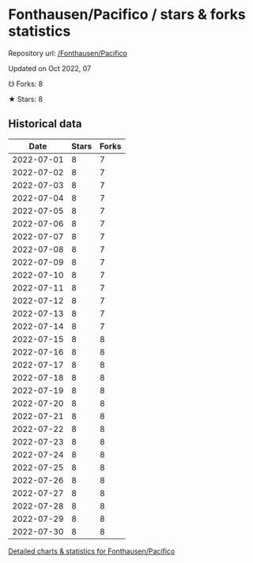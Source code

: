 # Fonthausen/Pacifico / stars & forks statistics

Repository url: [/Fonthausen/Pacifico](https://github.com/Fonthausen/Pacifico)

Updated on Oct 2022, 07

☋ Forks: 8

★ Stars: 8

## Historical data
| Date | Stars | Forks |
|------|-------|-------|
| 2022-07-01 | 8 | 7 | 
| 2022-07-02 | 8 | 7 | 
| 2022-07-03 | 8 | 7 | 
| 2022-07-04 | 8 | 7 | 
| 2022-07-05 | 8 | 7 | 
| 2022-07-06 | 8 | 7 | 
| 2022-07-07 | 8 | 7 | 
| 2022-07-08 | 8 | 7 | 
| 2022-07-09 | 8 | 7 | 
| 2022-07-10 | 8 | 7 | 
| 2022-07-11 | 8 | 7 | 
| 2022-07-12 | 8 | 7 | 
| 2022-07-13 | 8 | 7 | 
| 2022-07-14 | 8 | 7 | 
| 2022-07-15 | 8 | 8 | 
| 2022-07-16 | 8 | 8 | 
| 2022-07-17 | 8 | 8 | 
| 2022-07-18 | 8 | 8 | 
| 2022-07-19 | 8 | 8 | 
| 2022-07-20 | 8 | 8 | 
| 2022-07-21 | 8 | 8 | 
| 2022-07-22 | 8 | 8 | 
| 2022-07-23 | 8 | 8 | 
| 2022-07-24 | 8 | 8 | 
| 2022-07-25 | 8 | 8 | 
| 2022-07-26 | 8 | 8 | 
| 2022-07-27 | 8 | 8 | 
| 2022-07-28 | 8 | 8 | 
| 2022-07-29 | 8 | 8 | 
| 2022-07-30 | 8 | 8 | 


[Detailed charts & statistics for Fonthausen/Pacifico](https://reviewgithub.com/rep/Fonthausen/Pacifico)
